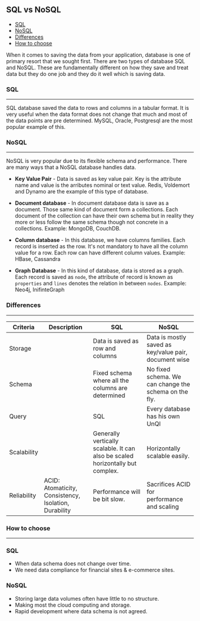 ## SQL vs NoSQL

* [SQL](#sql)
* [NoSQL](#nosql)
* [Differences](#differences)
* [How to choose](#choose)

When it comes to saving the data from your application, database is one of primary resort that we sought first. There are two types of database SQL and NoSQL. These are fundamentally different on how they save and treat data but they do one job and they do it well which is saving data.

### SQL <a name="sql"></a>
<hr/>

SQL database saved the data to rows and columns in a tabular format. It is very useful when the data format does not change that much and most of the data points are pre determined. MySQL, Oracle, Postgresql are the most popular example of this.

### NoSQL<a name="nosql"></a>
<hr/>

NoSQL is very popular due to its flexible schema and performance. There are many ways that a NoSQL database handles data. 

* **Key Value Pair** - Data is saved as key value pair. Key is the attribute name and value is the arributes nominal or text value. Redis, Voldemort and Dynamo are the example of this type of database.

* **Document database** - In document database data is save as a document. Those same kind of document form a collections. Each document of the collection can have their own schema but in reality they more or less follow the same schema though not concrete in a collections. Example: MongoDB, CouchDB.

* **Column database** - In this database, we have columns families. Each record is inserted as the row. It's not mandatory to have all the column value for a row. Each row can have different column values. Example: HBase, Cassandra

* **Graph Database** - In this kind of database, data is stored as a graph. Each record is saved as `node`, the attribute of record is known as `properties` and `lines` denotes the relation in between `nodes`. Example: Neo4j, InifinteGraph

### Differences<a name="differences"></a>
<hr/>

|Criteria|Description|SQL|NoSQL|
|---------|---------|---------|---------|
|Storage||Data is saved as row and columns|Data is mostly saved as key/value pair, document wise|
|Schema||Fixed schema where all the columns are determined|No fixed schema. We can change the schema on the fly.|
|Query||SQL|Every database has his own UnQl|
|Scalability||Generally vertically scalable. It can also be scaled horizontally but complex.|Horizontally scalable easily.|
|Reliability|ACID: Atomaticity, Consistency, Isolation, Durability|Performance will be bit slow.|Sacrifices ACID for performance and scaling|


### How to choose<a name="choose"></a>
<hr/>

### SQL 

* When data schema does not change over time.
* We need data compliance for financial sites & e-commerce sites. 

### NoSQL

* Storing large data volumes often have little to no structure.
* Making most the cloud computing and storage.
* Rapid development where data schema is not agreed.